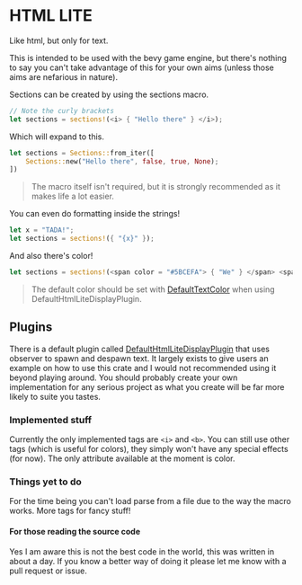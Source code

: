 # HTML LITE
Like html, but only for text.

This is intended to be used with the bevy game engine, but there's nothing to say you can't take advantage of this for your own aims (unless those aims are nefarious in nature).

Sections can be created by using the sections macro.

```rust
// Note the curly brackets
let sections = sections!(<i> { "Hello there" } </i>);
```

Which will expand to this.
```rust
let sections = Sections::from_iter([
    Sections::new("Hello there", false, true, None);
])
```

> The macro itself isn't required, but it is strongly recommended as it makes life a lot easier.

You can even do formatting inside the strings!
```rust
let x = "TADA!";
let sections = sections!({ "{x}" });
```

And also there's color!
```rust
let sections = sections!(<span color = "#5BCEFA"> { "We" } </span> <span color = "#F5A9B8"> { "now" } </span> { "have" } <span color = "#F5A9B8"> { "Color" } </span> <span color = "#5BCEFA"> { "!" } </span>)
```

> The default color should be set with [DefaultTextColor](https://github.com/Freyja-moth/bevy_html_lite/blob/main/src/plugin.rs#L24) when using DefaultHtmlLiteDisplayPlugin.

## Plugins
There is a default plugin called [DefaultHtmlLiteDisplayPlugin](https://github.com/Freyja-moth/bevy_html_lite/blob/main/src/plugin.rs#L34) that uses observer to spawn and despawn text. It largely exists to give users an example on how to use this crate and I would not recommended using it beyond playing around. You should probably create your own implementation for any serious project as what you create will be far more likely to suite you tastes.

### Implemented stuff 
Currently the only implemented tags are `<i>` and `<b>`. You can still use other tags (which is useful for colors), they simply won't have any special effects (for now).
The only attribute available at the moment is color.

### Things yet to do
For the time being you can't load parse from a file due to the way the macro works.
More tags for fancy stuff!

#### For those reading the source code
Yes I am aware this is not the best code in the world, this was written in about a day. If you know a better way of doing it please let me know with a pull request or issue.
